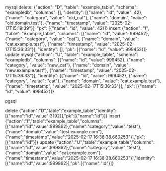 mysql
delete:
{"action": "D", "table": "example_table", "schema": "exampledb", "columns": [], "identity": [{"name": "id", "value": 42}, {"name": "category", "value": "old_cat"}, {"name": "domain", "value": "old.domain.test"}, {"name": "timestamp", "value": "2025-02-17T15:19:39"}], "pk": [{"name": "id", "value": 42}]}
insert
{"action": "I", "table": "example_table", "columns": [{"name": "id", "value": 999452}, {"name": "category", "value": "cat"}, {"name": "domain", "value": "cat.example.test"}, {"name": "timestamp", "value": "2025-02-17T15:36:33"}], "identity": [], "pk": [{"name": "id", "value": 999452}]}
update mysql
{"action": "U", "table": "example_table", "schema": "exampledb", "columns": [{"name": "id", "value": 999452}, {"name": "category", "value": "new_cat"}, {"name": "domain", "value": "new.example.test"}, {"name": "timestamp", "value": "2025-02-17T15:36:33"}], "identity": [{"name": "id", "value": 999452}, {"name": "category", "value": "cat"}, {"name": "domain", "value": "cat.example.test"}, {"name": "timestamp", "value": "2025-02-17T15:36:33"}], "pk": [{"name": "id", "value": 999452}]}

pgsql

delete
{"action":"D","table":"example_table","identity":[{"name":"id","value":3192}],"pk":[{"name":"id"}]}
insert
{"action":"I","table":"example_table","columns":[{"name":"id","value":999862},{"name":"category","value":"test"},{"name":"domain","value":"test.example.com"},{"name":"timestamp","value":"2025-02-17 16:38:38.660253"}],"pk":[{"name":"id"}]}
update
{"action":"U","table":"example_table","columns":[{"name":"id","value":999862},{"name":"category","value":"test"},{"name":"domain","value":"cat.example.com"},{"name":"timestamp","value":"2025-02-17 16:38:38.660253"}],"identity":[{"name":"id","value":999862}],"pk":[{"name":"id"}]}